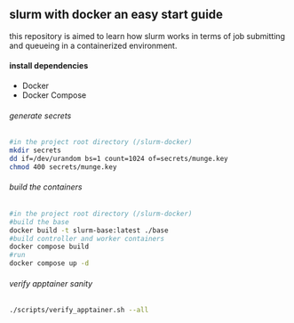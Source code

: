 ## slurm with docker an easy start guide

this repository is aimed to learn how slurm works in terms of job submitting and queueing in a containerized environment.

#### install dependencies

- Docker
- Docker Compose

###### generate secrets

```bash
#in the project root directory (/slurm-docker)
mkdir secrets
dd if=/dev/urandom bs=1 count=1024 of=secrets/munge.key
chmod 400 secrets/munge.key
```
###### build the containers

```bash
#in the project root directory (/slurm-docker)
#build the base
docker build -t slurm-base:latest ./base
#build controller and worker containers
docker compose build
#run
docker compose up -d
```

###### verify apptainer sanity
```bash
./scripts/verify_apptainer.sh --all
```
